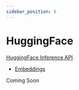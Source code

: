 ```yaml
---
sidebar_position: 6
---
```


# HuggingFace

[HuggingFace Inference API](https://huggingface.co/docs/api-inference/index)
 
- [Embeddings](https://huggingface.co/docs/api-inference/detailed_parameters#feature-extraction-task)

Coming Soon